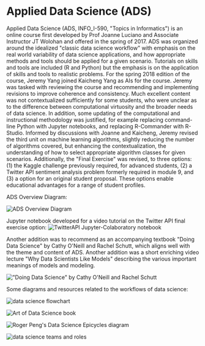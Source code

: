 # Applied Data Science (ADS)

Applied Data Science (ADS, INFO_I-590, "Topics in Informatics") is an online course first
developed by Prof Joanne Luciano and Associate Instructor JT Wolohan and offered in the
spring of 2017.  ADS was organized around the idealized "classic data science workflow"
with emphasis on the real world variability of data science applications, and how
appropriate methods and tools should be applied for a given scenario.  Tutorials on skills
and tools are included (R and Python) but the emphasis is on the application of skills and
tools to realistic problems.  For the spring 2018 edition of the course, Jeremy Yang
joined Kaicheng Yang as AIs for the course.  Jeremy was tasked with reviewing the course
and recommending and implementing revisions to improve coherence and consistency.  Much
excellent content was not contextualized sufficiently for some students, who were unclear
as to the difference between computational virtuosity and the broader needs of data
science.  In addition, some updating of the computational and instructional methodology
was justified, for example replacing command-line Python with Jupyter notebooks, and
replacing R-Commander with R-Studio.  Informed by discussions with Joanne and Kaicheng,
Jeremy revised the third unit on machine learning algorithms, slightly reducing the number
of algorithms covered, but enhancing the contextualization, the understanding of how to
select appropriate algorithm classes for given scenarios.  Additionally, the "Final
Exercise" was revised, to three options: (1) the Kaggle challenge previously required, for
advanced students, (2) a Twitter API sentiment analysis problem formerly required in module 9,
and (3) a option for an original student proposal.  These options enable educational
advantages for a range of student profiles.

ADS Overview Diagram:

![ADS Overview Diagram](images/ADS_Overview_Diagram.jpeg)

Jupyter notebook developed for a video tutorial on the Twitter API final exercise option:
![TwitterAPI Jupyter-Colaboratory notebook](images/ADS_TwitterAPI_Jupyter-Colaboratory.png)

Another addition was to recommend as an accompanying textbook "Doing Data Science" by
Cathy O'Neill and Rachel Schutt, which aligns well with the theme and content of ADS.
Another addition was a short enriching video lecture "Why Data Scientists Like Models"
describing the various important meanings of models and modeling.

!["Doing Data Science" by Cathy O'Neill and Rachel Schutt](images/DoingDataScience_cover.jpg)

Some diagrams and resources related to the workflows of data science:

![data science flowchart](images/DataScienceFlowchart.png)

![Art of Data Science book](images/ArtOfDataScience_cover.png)

![Roger Peng's Data Science Epicycles diagram](images/Peng-Data-Science-Epicycles.jpg)

![data science teams and roles](images/data-science-teams.png)
